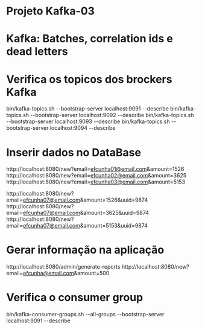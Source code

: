 # Projeto Kafka-03

# Kafka: Batches, correlation ids e dead letters

# Verifica os topicos dos brockers Kafka

bin/kafka-topics.sh --bootstrap-server localhost:9091 --describe
bin/kafka-topics.sh --bootstrap-server localhost:9092 --describe
bin/kafka-topics.sh --bootstrap-server localhost:9093 --describe
bin/kafka-topics.sh --bootstrap-server localhost:9094 --describe

# Inserir dados no DataBase

http://localhost:8080/new?email=efcunha01@email.com&amount=1526
http://localhost:8080/new?email=efcunha02@email.com&amount=3625
http://localhost:8080/new?email=efcunha03@email.com&amount=5153

http://localhost:8080/new?email=efcunha07@email.com&amount=1526&uuid=9874
http://localhost:8080/new?email=efcunha07@email.com&amount=3625&uuid=9874
http://localhost:8080/new?email=efcunha07@email.com&amount=5153&uuid=9874

# Gerar informação na aplicação

http://localhost:8080/admin/generate-reports
http://localhost:8080/new?email=efcunha@email.com&amount=500

# Verifica o consumer group
bin/kafka-consumer-groups.sh --all-groups --bootstrap-server localhost:9091 --describe